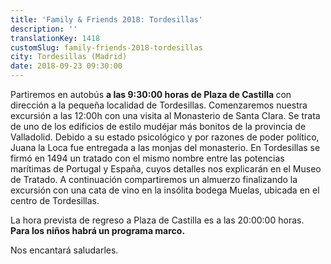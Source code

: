 ```yaml
---
title: 'Family & Friends 2018: Tordesillas'
description: ''
translationKey: 1418
customSlug: family-friends-2018-tordesillas
city: Tordesillas (Madrid)
date: 2018-09-23 09:30:00
---
```


Partiremos en autobús <strong>a las 9:30:00 horas de Plaza de Castilla </strong>con dirección a la pequeña localidad de Tordesillas. Comenzaremos nuestra excursión a las 12:00h con una visita al Monasterio de Santa Clara. Se trata de uno de los edificios de estilo mudéjar más bonitos de la provincia de Valladolid. Debido a su estado psicológico y por razones de poder político, Juana la Loca fue entregada a las monjas del monasterio. En Tordesillas se firmó en 1494 un tratado con el mismo nombre entre las potencias marítimas de Portugal y España, cuyos detalles nos explicarán en el Museo de Tratado. A continuación compartiremos un almuerzo finalizando la excursión con una cata de vino en la insólita bodega Muelas, ubicada en el centro de Tordesillas.

La hora prevista de regreso a Plaza de Castilla es a las 20:00:00 horas. <strong>Para los niños habrá un programa marco.</strong>

Nos encantará saludarles.
